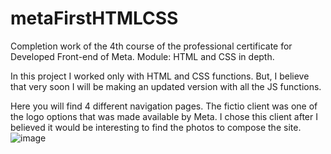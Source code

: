 # metaFirstHTMLCSS
Completion work of the 4th course of the professional certificate for Developed Front-end of Meta. Module: HTML and CSS in depth.

In this project I worked only with HTML and CSS functions. But, I believe that very soon I will be making an updated version with all the JS functions.

Here you will find 4 different navigation pages. The fictio client was one of the logo options that was made available by Meta. I chose this client after I believed it would be interesting to find the photos to compose the site.
![image](https://user-images.githubusercontent.com/111085436/197674587-b570a15b-5e8e-41ef-8296-300b7939eb93.png)
